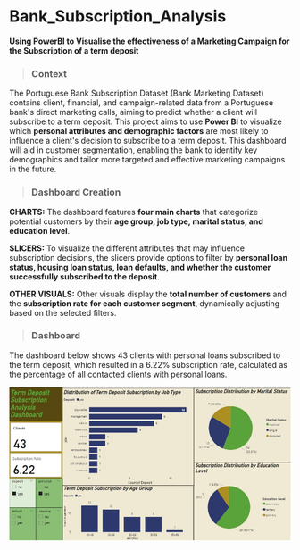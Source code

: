 # Bank_Subscription_Analysis
**Using PowerBI to Visualise the effectiveness of a Marketing Campaign for the Subscription of a term deposit**

>### Context
The Portuguese Bank Subscription Dataset (Bank Marketing Dataset) contains client, financial, and campaign-related data from a Portuguese bank's direct marketing calls, aiming to predict whether a client will subscribe to a term deposit.
This project aims to use **Power BI** to visualize which **personal attributes and demographic factors** are most likely to influence a client's decision to subscribe to a term deposit. This dashboard will aid in customer segmentation, enabling the bank to identify key demographics and tailor more targeted and effective marketing campaigns in the future.

>### Dashboard Creation
**CHARTS:** The dashboard features **four main charts** that categorize potential customers by their **age group, job type, marital status, and education level**.

**SLICERS:** To visualize the different attributes that may influence subscription decisions, the slicers provide options to filter by **personal loan status, housing loan status, loan defaults, and whether the customer successfully subscribed to the deposit**.

**OTHER VISUALS:** Other visuals display the **total number of customers** and the **subscription rate for each customer segment**, dynamically adjusting based on the selected filters.

>### Dashboard
The dashboard below shows 43 clients with personal loans subscribed to the term deposit, which resulted in a 6.22% subscription rate, calculated as the percentage of all contacted clients with personal loans.


![alt text](https://github.com/j4redj0el/Bank_Subscription_Analysis-/blob/main/BankDashboard_Marketing_PersonalLoan.jpg)
